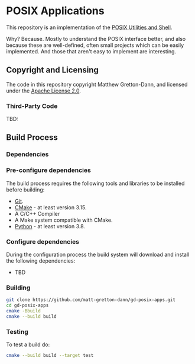# POSIX Applications

This repository is an implementation of the 
[POSIX Utilities and Shell](https://pubs.opengroup.org/onlinepubs/9699919799/).

Why?  Because.  Mostly to understand the POSIX interface better, and also
because these are well-defined, often small projects which can be easily
implemented.  And those that aren't easy to implement are interesting.

## Copyright and Licensing

The code in this repository copyright Matthew Gretton-Dann, and licensed under
the [Apache License 2.0](./LICENSE).

### Third-Party Code

TBD:

## Build Process

### Dependencies

### Pre-configure dependencies

The build process requires the following tools and libraries to be installed
before building:

 * [Git](https://git-scm.com/).
 * [CMake](www.cmake.org) - at least version 3.15.
 * A C/C++ Compiler
 * A Make system compatible with CMake.
 * [Python](www.python.org) - at least version 3.8.

### Configure dependencies

During the configuration process the build system will download and install
the following dependencies:

 * TBD

### Building

```sh
git clone https://github.com/matt-gretton-dann/gd-posix-apps.git
cd gd-posix-apps
cmake -Bbuild
cmake --build build
```

### Testing

To test a build do:

```sh
cmake --build build --target test
```

